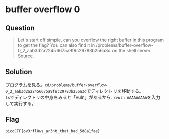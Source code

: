 # buffer overflow 0

## Question

>Let's start off simple, can you overflow the right buffer in this program to get the flag? You can also find it in /problems/buffer-overflow-0_2_aab3d2a22456675a9f9c29783b256a3d on the shell server. Source. 

## Solution

プログラムを見る。`cd/problems/buffer-overflow-0_2_aab3d2a22456675a9f9c29783b256a3d`でディレクトリを移動する。   
`ls`でディレクトリの中身をみると「vuln」があるから`./vuln AAAAAAAAA`を入力して実行する。   

## Flag

`picoCTF{ov3rfl0ws_ar3nt_that_bad_5d8a1fae}`
